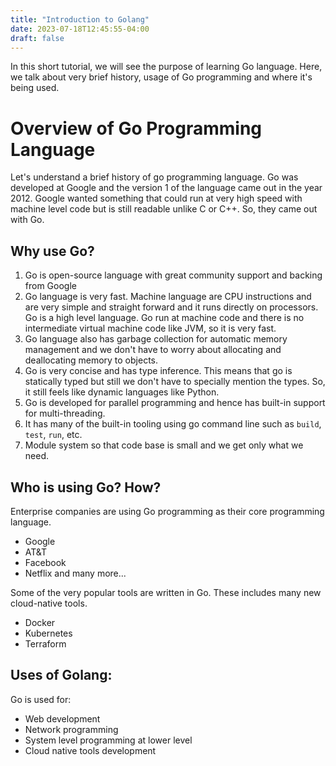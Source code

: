 ```yaml
---
title: "Introduction to Golang"
date: 2023-07-18T12:45:55-04:00
draft: false
---
```


In this short tutorial, we will see the purpose of learning Go language. Here, we talk about very brief history, usage of Go programming and where it's being used.
<!--more-->
# Overview of Go Programming Language

Let's understand a brief history of go programming language. Go was developed at Google and the version 1 of the language came out in the year 2012. Google wanted something that could run at very high speed with machine level code but is still readable unlike C or C++. So, they came out with Go.

## Why use Go?

1. Go is open-source language with great community support and backing from Google
2. Go language is very fast. Machine language are CPU instructions and are very simple and straight forward and it runs directly on processors. Go is a high level language. Go run at machine code and there is no intermediate virtual machine code like JVM, so it is very fast.
3. Go language also has garbage collection for automatic memory management and we don't have to worry about allocating and deallocating memory to objects.
4. Go is very concise and has type inference. This means that go is statically typed but still we don't have to specially mention the types. So, it still feels like dynamic languages like Python.
5. Go is developed for parallel programming and hence has built-in support for multi-threading.
6. It has many of the built-in tooling using go command line such as `build`, `test`, `run`, etc.
7. Module system so that code base is small and we get only what we need.

## Who is using Go? How?

Enterprise companies are using Go programming as their core programming language.
- Google
- AT&T
- Facebook
- Netflix and many more...

Some of the very popular tools are written in Go. These includes many new cloud-native tools.

- Docker
- Kubernetes
- Terraform

## Uses of Golang:

Go is used for:

- Web development
- Network programming
- System level programming at lower level
- Cloud native tools development